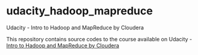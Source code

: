 # udacity_hadoop_mapreduce
Udacity - Intro to Hadoop and MapReduce by Cloudera

This repository contains source codes to the course available on Udacity - <a href="https://www.udacity.com/course/intro-to-hadoop-and-mapreduce--ud617">Intro to Hadoop and MapReduce by Cloudera</a>

